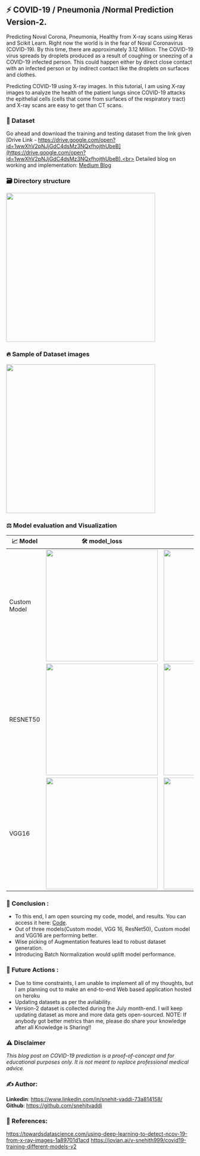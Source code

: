## ⚡ COVID-19 / Pneumonia /Normal Prediction Version-2.

Predicting Noval Corona, Pneumonia, Healthy from X-ray scans using Keras and Scikit Learn.
Right now the world is in the fear of Noval Coronavirus (COVID-19). By this time, there are approximately 3.12 Million. The COVID-19  virus spreads by droplets produced as a result of coughing or sneezing of a COVID-19 infected person. This could happen either by direct close contact with an infected person or by indirect contact like the droplets on surfaces and clothes.

Predicting COVID-19 using X-ray images.
In this tutorial, I am using X-ray images to analyze the health of the patient lungs since COVID-19 attacks the epithelial cells (cells that come from surfaces of the respiratory tract) and X-ray scans are easy to get than CT scans. <br>

### 📁 Dataset
Go ahead and download the training and testing dataset from the link given<br> [Drive Link - https://drive.google.com/open?id=1wwXhV2pNJjGdC4dsMz3NQxfhojthUbeB](https://drive.google.com/open?id=1wwXhV2pNJjGdC4dsMz3NQxfhojthUbeB).<br>
Detailed blog on working and implementation: [Medium Blog](https://v-snehith999.medium.com/covid-19-pneumonia-prediction-using-deep-learning-3fcddba12df5)
### 🗃 Directory structure 
<img src="https://github.com/snehitvaddi/NovelCorona-Pneumonia-Healthy-Prediction/blob/master/dataset/dir.PNG" width="400">

### 🔥 Sample of Dataset images
<img src="https://github.com/snehitvaddi/NovelCorona-Pneumonia-Healthy-Prediction/blob/master/dataset/a2.png" width="400">

### ⚖ Model evaluation and Visualization

|    📈 Model     |  🛠  model_loss   |   💡  model_acc    |
|--------------|------------------|------------------|
| Custom Model|<img src="https://github.com/snehitvaddi/NovelCorona-Pneumonia-Prediction_V2/blob/master/Evaluation%20Graphs/Custom-model_loss.png" width="300"> | <img src="https://github.com/snehitvaddi/NovelCorona-Pneumonia-Prediction_V2/blob/master/Evaluation%20Graphs/Custom-model_accuracy.png" width="300"> |
| RESNET50|<img src="https://github.com/snehitvaddi/NovelCorona-Pneumonia-Prediction_V2/blob/master/Evaluation%20Graphs/RESNET50-model_loss.png" width="300"> | <img src="https://github.com/snehitvaddi/NovelCorona-Pneumonia-Prediction_V2/blob/master/Evaluation%20Graphs/ResNet50-model_accuracy.png" width="300"> |
| VGG16 |<img src="https://github.com/snehitvaddi/NovelCorona-Pneumonia-Prediction_V2/blob/master/Evaluation%20Graphs/VGG16-model_loss.png" width="300"> | <img src="https://github.com/snehitvaddi/NovelCorona-Pneumonia-Prediction_V2/blob/master/Evaluation%20Graphs/VGG16-model_accuracy.png" width="300"> |
  
### 🧠 Conclusion : 
* To this end, I am open sourcing  my code, model, and results. You can access it here: [Code](https://jovian.ml/v-snehith999/corona-pneumonia-normal-keras).
* Out of three models(Custom model, VGG 16, ResNet50), Custom model and VGG16 are performing better.
* Wise picking of Augmentation features lead to robust dataset generation.
* Introducing Batch Normalization would uplift model performance.

### 📑 Future Actions :
* Due to time constraints, I am unable to implement all of my thoughts, but I am planning out to make an end-to-end Web based application hosted on heroku<br>
* Updating datasets as per the avilability. 
* Version-2 dataset is collected during the July month-end. I will keep updating dataset as more and more data gets open-sourced.
NOTE: If anybody got better metrics than me, please do share your knowledge after all Knowledge is Sharing!!

### ⚠ Disclaimer
<i>This blog post on COVID-19 prediction is a proof-of-concept and for educational purposes only. It is not meant to replace professional medical advice.</i>

### ✍ Author:
<b>Linkedin</b>: https://www.linkedin.com/in/snehit-vaddi-73a814158/ <br>
<b>Github</b>: https://github.com/snehitvaddi

### 📑 References: 
https://towardsdatascience.com/using-deep-learning-to-detect-ncov-19-from-x-ray-images-1a89701d1acd
https://jovian.ai/v-snehith999/covid19-training-different-models-v2

